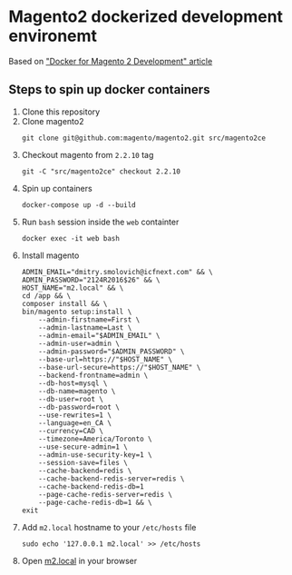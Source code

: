 # Magento2 dockerized development environemt

Based on ["Docker for Magento 2 Development" article](https://www.magemodule.com/all-things-magento/magento-2-tutorials/docker-magento-2-development/)

## Steps to spin up docker containers
1. Clone this repository
2. Clone magento2 
    ```
    git clone git@github.com:magento/magento2.git src/magento2ce
    ```
3. Checkout magento from `2.2.10` tag
    ```
    git -C "src/magento2ce" checkout 2.2.10
    ```
4. Spin up containers 
    ```
    docker-compose up -d --build
    ```
5. Run `bash` session inside the `web` containter
    ```
    docker exec -it web bash
    ```
6. Install magento
    ```
    ADMIN_EMAIL="dmitry.smolovich@icfnext.com" && \
    ADMIN_PASSWORD="2124R2016$26" && \
    HOST_NAME="m2.local" && \
    cd /app && \
    composer install && \
    bin/magento setup:install \
        --admin-firstname=First \
        --admin-lastname=Last \
        --admin-email="$ADMIN_EMAIL" \
        --admin-user=admin \
        --admin-password="$ADMIN_PASSWORD" \
        --base-url=https://"$HOST_NAME" \
        --base-url-secure=https://"$HOST_NAME" \
        --backend-frontname=admin \
        --db-host=mysql \
        --db-name=magento \
        --db-user=root \
        --db-password=root \
        --use-rewrites=1 \
        --language=en_CA \
        --currency=CAD \
        --timezone=America/Toronto \
        --use-secure-admin=1 \
        --admin-use-security-key=1 \
        --session-save=files \
        --cache-backend=redis \
        --cache-backend-redis-server=redis \
        --cache-backend-redis-db=1
        --page-cache-redis-server=redis \
        --page-cache-redis-db=1 && \
    exit
    ```
7. Add `m2.local` hostname to your `/etc/hosts` file
    ```
    sudo echo '127.0.0.1 m2.local' >> /etc/hosts
    ```
8. Open [m2.local](https://m2.local/) in your browser